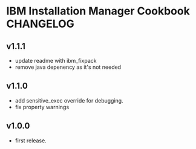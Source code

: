 IBM Installation Manager Cookbook CHANGELOG
========================

v1.1.1
--------------------
- update readme with ibm_fixpack
- remove java depenency as it's not needed

v1.1.0
--------------------
- add sensitive_exec override for debugging.
- fix property warnings

v1.0.0
--------------------
- first release.

